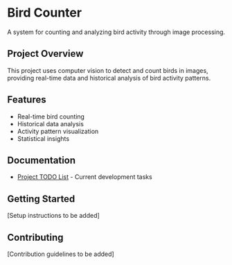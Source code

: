 # Bird Counter

A system for counting and analyzing bird activity through image processing.

## Project Overview
This project uses computer vision to detect and count birds in images, providing real-time data and historical analysis of bird activity patterns.

## Features
- Real-time bird counting
- Historical data analysis
- Activity pattern visualization
- Statistical insights

## Documentation
- [Project TODO List](TODO.md) - Current development tasks

## Getting Started
[Setup instructions to be added]

## Contributing
[Contribution guidelines to be added]